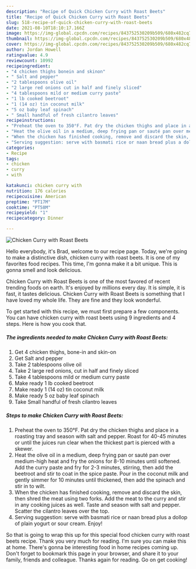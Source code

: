 ```yaml
---
description: "Recipe of Quick Chicken Curry with Roast Beets"
title: "Recipe of Quick Chicken Curry with Roast Beets"
slug: 518-recipe-of-quick-chicken-curry-with-roast-beets
date: 2021-08-10T18:10:17.166Z
image: https://img-global.cpcdn.com/recipes/843752530209b509/680x482cq70/chicken-curry-with-roast-beets-recipe-main-photo.jpg
thumbnail: https://img-global.cpcdn.com/recipes/843752530209b509/680x482cq70/chicken-curry-with-roast-beets-recipe-main-photo.jpg
cover: https://img-global.cpcdn.com/recipes/843752530209b509/680x482cq70/chicken-curry-with-roast-beets-recipe-main-photo.jpg
author: Jordan Howell
ratingvalue: 4.9
reviewcount: 10992
recipeingredient:
- "4 chicken thighs bonein and skinon"
- " Salt and pepper"
- "2 tablespoons olive oil"
- "2 large red onions cut in half and finely sliced"
- "4 tablespoons mild or medium curry paste"
- "1 lb cooked beetroot"
- "1 (14 oz) tin coconut milk"
- "5 oz baby leaf spinach"
- " Small handful of fresh cilantro leaves"
recipeinstructions:
- "Preheat the oven to 350°F. Pat dry the chicken thighs and place in a roasting tray and season with salt and pepper. Roast for 40-45 minutes or until the juices run clear when the thickest part is pierced with a skewer."
- "Heat the olive oil in a medium, deep frying pan or sauté pan over medium-high heat and fry the onions for 8-10 minutes until softened. Add the curry paste and fry for 2-3 minutes, stirring, then add the beetroot and stir to coat in the spice paste. Pour in the coconut milk and gently simmer for 10 minutes until thickened, then add the spinach and stir in to wilt."
- "When the chicken has finished cooking, remove and discard the skin, then shred the meat using two forks. Add the meat to the curry and stir in any cooking juices as well. Taste and season with salt and pepper. Scatter the cilantro leaves over the top."
- "Serving suggestion: serve with basmati rice or naan bread plus a dollop of plain yogurt or sour cream. Enjoy!"
categories:
- Recipe
tags:
- chicken
- curry
- with

katakunci: chicken curry with 
nutrition: 176 calories
recipecuisine: American
preptime: "PT17M"
cooktime: "PT58M"
recipeyield: "1"
recipecategory: Dinner

---
```



![Chicken Curry with Roast Beets](https://img-global.cpcdn.com/recipes/843752530209b509/680x482cq70/chicken-curry-with-roast-beets-recipe-main-photo.jpg)

Hello everybody, it's Brad, welcome to our recipe page. Today, we're going to make a distinctive dish, chicken curry with roast beets. It is one of my favorites food recipes. This time, I'm gonna make it a bit unique. This is gonna smell and look delicious.

Chicken Curry with Roast Beets is one of the most favored of recent trending foods on earth. It's enjoyed by millions every day. It is simple, it is fast, it tastes delicious. Chicken Curry with Roast Beets is something that I have loved my whole life. They are fine and they look wonderful.




To get started with this recipe, we must first prepare a few components. You can have chicken curry with roast beets using 9 ingredients and 4 steps. Here is how you cook that.

<!--inarticleads1-->

##### The ingredients needed to make Chicken Curry with Roast Beets:

1. Get 4 chicken thighs, bone-in and skin-on
1. Get  Salt and pepper
1. Take 2 tablespoons olive oil
1. Take 2 large red onions, cut in half and finely sliced
1. Take 4 tablespoons mild or medium curry paste
1. Make ready 1 lb cooked beetroot
1. Make ready 1 (14 oz) tin coconut milk
1. Make ready 5 oz baby leaf spinach
1. Take  Small handful of fresh cilantro leaves




<!--inarticleads2-->

##### Steps to make Chicken Curry with Roast Beets:

1. Preheat the oven to 350°F. Pat dry the chicken thighs and place in a roasting tray and season with salt and pepper. Roast for 40-45 minutes or until the juices run clear when the thickest part is pierced with a skewer.
1. Heat the olive oil in a medium, deep frying pan or sauté pan over medium-high heat and fry the onions for 8-10 minutes until softened. Add the curry paste and fry for 2-3 minutes, stirring, then add the beetroot and stir to coat in the spice paste. Pour in the coconut milk and gently simmer for 10 minutes until thickened, then add the spinach and stir in to wilt.
1. When the chicken has finished cooking, remove and discard the skin, then shred the meat using two forks. Add the meat to the curry and stir in any cooking juices as well. Taste and season with salt and pepper. Scatter the cilantro leaves over the top.
1. Serving suggestion: serve with basmati rice or naan bread plus a dollop of plain yogurt or sour cream. Enjoy!




So that is going to wrap this up for this special food chicken curry with roast beets recipe. Thank you very much for reading. I'm sure you can make this at home. There's gonna be interesting food in home recipes coming up. Don't forget to bookmark this page in your browser, and share it to your family, friends and colleague. Thanks again for reading. Go on get cooking!
